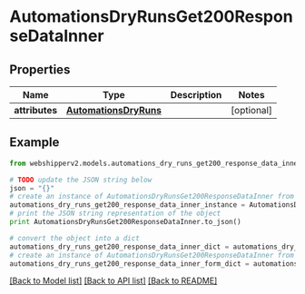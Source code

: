 # AutomationsDryRunsGet200ResponseDataInner


## Properties
Name | Type | Description | Notes
------------ | ------------- | ------------- | -------------
**attributes** | [**AutomationsDryRuns**](AutomationsDryRuns.md) |  | [optional] 

## Example

```python
from webshipperv2.models.automations_dry_runs_get200_response_data_inner import AutomationsDryRunsGet200ResponseDataInner

# TODO update the JSON string below
json = "{}"
# create an instance of AutomationsDryRunsGet200ResponseDataInner from a JSON string
automations_dry_runs_get200_response_data_inner_instance = AutomationsDryRunsGet200ResponseDataInner.from_json(json)
# print the JSON string representation of the object
print AutomationsDryRunsGet200ResponseDataInner.to_json()

# convert the object into a dict
automations_dry_runs_get200_response_data_inner_dict = automations_dry_runs_get200_response_data_inner_instance.to_dict()
# create an instance of AutomationsDryRunsGet200ResponseDataInner from a dict
automations_dry_runs_get200_response_data_inner_form_dict = automations_dry_runs_get200_response_data_inner.from_dict(automations_dry_runs_get200_response_data_inner_dict)
```
[[Back to Model list]](../README.md#documentation-for-models) [[Back to API list]](../README.md#documentation-for-api-endpoints) [[Back to README]](../README.md)


